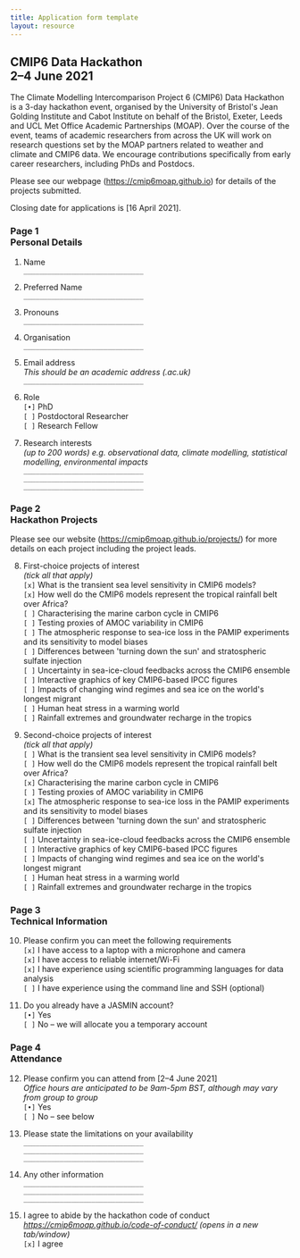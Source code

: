 ```yaml
---
title: Application form template
layout: resource
---
```


## CMIP6 Data Hackathon<br>2–4 June 2021

The Climate Modelling Intercomparison Project 6 (CMIP6) Data Hackathon is a
3-day hackathon event, organised by the University of Bristol's Jean Golding
Institute and Cabot Institute on behalf of the Bristol, Exeter, Leeds and UCL
Met Office Academic Partnerships (MOAP). Over the course of the event, teams of
academic researchers from across the UK will work on research questions set by
the MOAP partners related to weather and climate and CMIP6 data. We encourage
contributions specifically from early career researchers, including PhDs and
Postdocs.

Please see our webpage (https://cmip6moap.github.io) for details of the projects
submitted.

Closing date for applications is [16 April 2021].

### Page 1<br>Personal Details

1. Name  
   `______________________________`  

2. Preferred Name  
   `______________________________`  

3. Pronouns  
   `______________________________`  

4. Organisation  
   `______________________________`  

5. Email address  
   *This should be an academic address (.ac.uk)*  
   `______________________________`  

6. Role  
   `[•]` PhD  
   `[ ]` Postdoctoral Researcher  
   `[ ]` Research Fellow  
   
7. Research interests  
   *(up to 200 words) e.g. observational data, climate modelling, statistical
   modelling, environmental impacts*  
   `______________________________`  
   `______________________________`  
   `______________________________`  
   
### Page 2<br>Hackathon Projects

Please see our website (https://cmip6moap.github.io/projects/) for more details
on each project including the project leads.

8. First-choice projects of interest  
   *(tick all that apply)*  
   `[x]` What is the transient sea level sensitivity in CMIP6 models?  
   `[x]` How well do the CMIP6 models represent the tropical rainfall belt over Africa?  
   `[ ]` Characterising the marine carbon cycle in CMIP6  
   `[ ]` Testing proxies of AMOC variability in CMIP6  
   `[ ]` The atmospheric response to sea-ice loss in the PAMIP experiments and its sensitivity to model biases  
   `[ ]` Differences between 'turning down the sun' and stratospheric sulfate injection  
   `[ ]` Uncertainty in sea-ice-cloud feedbacks across the CMIP6 ensemble  
   `[ ]` Interactive graphics of key CMIP6-based IPCC figures  
   `[ ]` Impacts of changing wind regimes and sea ice on the world's longest migrant  
   `[ ]` Human heat stress in a warming world  
   `[ ]` Rainfall extremes and groundwater recharge in the tropics  

9. Second-choice projects of interest  
  *(tick all that apply)*  
   `[ ]` What is the transient sea level sensitivity in CMIP6 models?  
   `[ ]` How well do the CMIP6 models represent the tropical rainfall belt over Africa?  
   `[x]` Characterising the marine carbon cycle in CMIP6  
   `[ ]` Testing proxies of AMOC variability in CMIP6  
   `[x]` The atmospheric response to sea-ice loss in the PAMIP experiments and its sensitivity to model biases  
   `[ ]` Differences between 'turning down the sun' and stratospheric sulfate injection  
   `[ ]` Uncertainty in sea-ice-cloud feedbacks across the CMIP6 ensemble  
   `[ ]` Interactive graphics of key CMIP6-based IPCC figures  
   `[ ]` Impacts of changing wind regimes and sea ice on the world's longest migrant  
   `[ ]` Human heat stress in a warming world  
   `[ ]` Rainfall extremes and groundwater recharge in the tropics  

### Page 3<br>Technical Information

10. Please confirm you can meet the following requirements  
    `[x]` I have access to a laptop with a microphone and camera  
    `[x]` I have access to reliable internet/Wi-Fi  
    `[x]` I have experience using scientific programming languages for data analysis  
    `[ ]` I have experience using the command line and SSH (optional)  

11. Do you already have a JASMIN account?  
    `[•]` Yes  
    `[ ]` No – we will allocate you a temporary account  

### Page 4<br>Attendance

12. Please confirm you can attend from [2–4 June 2021]  
    *Office hours are anticipated to be 9am-5pm BST, although may vary from
    group to group*  
    `[•]` Yes  
    `[ ]` No – see below  

13. Please state the limitations on your availability  
    `______________________________`  
    `______________________________`  
    `______________________________`  

14. Any other information  
    `______________________________`  
    `______________________________`  
    `______________________________`  

15. I agree to abide by the hackathon code of conduct  
    *https://cmip6moap.github.io/code-of-conduct/ (opens in a new tab/window)*  
    `[x]` I agree  
